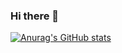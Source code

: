 ### Hi there 👋

<!--
**azkifairuz/azkifairuz** is a ✨ _special_ ✨ repository because its `README.md` (this file) appears on your GitHub profile.

Here are some ideas to get you started:


-->
[![Anurag's GitHub stats](https://github-readme-stats.vercel.app/api?username=azkifairuz)](https://github.com/azkifairuz/azkifairuz)

